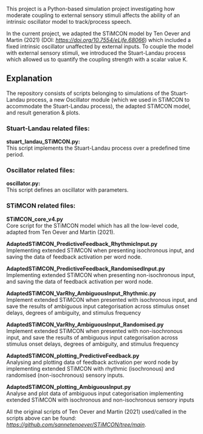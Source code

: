 This project is a Python-based simulation project investigating how moderate coupling to external sensory stimuli affects the ability of an intrinsic oscillator model to track/process speech.

In the current project, we adapted the STiMCON model by Ten Oever and Martin (2021) (DOI: <i>https://doi.org/10.7554/eLife.68066</i>) which included a fixed intrinsic oscillator unaffected by external inputs. 
To couple the model with external sensory stimuli, we introduced the Stuart-Landau process which allowed us to quantify the coupling strength with a scalar value K. 

## Explanation
The repository consists of scripts belonging to simulations of the Stuart-Landau process, a new Oscillator module (which we used in STiMCON to accommodate the Stuart-Landau process), the adapted STiMCON model, and result generation & plots. 

### Stuart-Landau related files:
<b>stuart_landau_STiMCON.py:</b>\
This script implements the Stuart-Landau process over a predefined time period.

### Oscillator related files:
<b>oscillator.py:</b>\
This script defines an oscillator with parameters.

### STiMCON related files:

<b>STiMCON_core_v4.py</b>\
Core script for the STiMCON model which has all the low-level code, adapted from Ten Oever and Martin (2021).

<b>AdaptedSTiMCON_PredictiveFeedback_RhythmicInput.py</b>\
Implementing extended STiMCON when presenting isochronous input, and saving the data of feedback activation per word node.

<b>AdaptedSTiMCON_PredictiveFeedback_RandomisedInput.py</b>\
Implementing extended STiMCON when presenting non-isochronous input, and saving the data of feedback activation per word node.

<b>AdaptedSTiMCON_VarRhy_AmbiguousInput_Rhythmic.py</b>\
Implement extended STiMCON when presented with isochronous input, and save the results of ambiguous input categorisation across 
stimulus onset delays, degrees of ambiguity, and stimulus frequency

<b>AdaptedSTiMCON_VarRhy_AmbiguousInput_Randomised.py</b>\
Implement extended STiMCON when presented with non-isochronous input, and save the results of ambiguous input categorisation across 
stimulus onset delays, degrees of ambiguity, and stimulus frequency

<b>AdaptedSTiMCON_plotting_PredictiveFeedback.py</b>\
Analysing and plotting data of feedback activation per word node by implementing extended STiMCON with rhythmic (isochronous) and randomised (non-isochronous) sensory inputs.

<b>AdaptedSTiMCON_plotting_AmbiguousInput.py</b>\
Analyse and plot data of ambiguous input categorisation implementing extended STiMCON with isochronous and non-isochronous sensory inputs

All the original scripts of Ten Oever and Martin (2021) used/called in the scripts above can be found: <i>https://github.com/sannetenoever/STiMCON/tree/main</i>.
